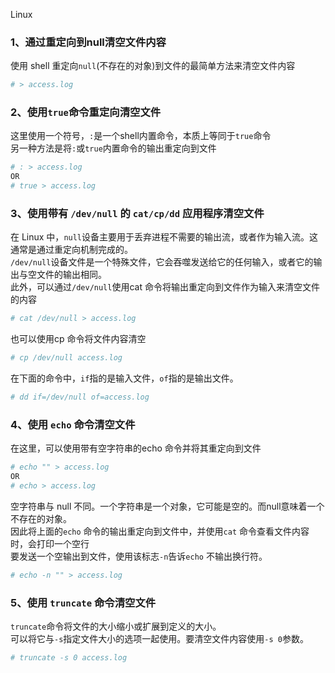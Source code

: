 Linux
<a name="cZv5y"></a>
### 1、通过重定向到null清空文件内容
使用 shell 重定向`null`(不存在的对象)到文件的最简单方法来清空文件内容
```bash
# > access.log  
```
<a name="QKj3N"></a>
### 2、使用`true`命令重定向清空文件
这里使用一个符号，`:`是一个shell内置命令，本质上等同于`true`命令<br />另一种方法是将`:`或`true`内置命令的输出重定向到文件
```bash
# : > access.log  
OR   
# true > access.log
```
<a name="NI1Rk"></a>
### 3、使用带有 `/dev/null` 的 `cat/cp/dd` 应用程序清空文件
在 Linux 中，`null`设备主要用于丢弃进程不需要的输出流，或者作为输入流。这通常是通过重定向机制完成的。<br />`/dev/null`设备文件是一个特殊文件，它会吞噬发送给它的任何输入，或者它的输出与空文件的输出相同。<br />此外，可以通过`/dev/null`使用cat 命令将输出重定向到文件作为输入来清空文件的内容
```bash
# cat /dev/null > access.log
```
也可以使用cp 命令将文件内容清空
```bash
# cp /dev/null access.log  
```
在下面的命令中，`if`指的是输入文件，`of`指的是输出文件。
```bash
# dd if=/dev/null of=access.log  
```
<a name="kckXz"></a>
### 4、使用 `echo` 命令清空文件
在这里，可以使用带有空字符串的echo 命令并将其重定向到文件
```bash
# echo "" > access.log  
OR  
# echo > access.log  
```
空字符串与 null 不同。一个字符串是一个对象，它可能是空的。而null意味着一个不存在的对象。<br />因此将上面的`echo` 命令的输出重定向到文件中，并使用`cat` 命令查看文件内容时，会打印一个空行<br />要发送一个空输出到文件，使用该标志`-n`告诉`echo` 不输出换行符。
```bash
# echo -n "" > access.log  
```
<a name="wJljC"></a>
### 5、使用 `truncate` 命令清空文件
`truncate`命令将文件的大小缩小或扩展到定义的大小。<br />可以将它与`-s`指定文件大小的选项一起使用。要清空文件内容使用`-s 0`参数。
```bash
# truncate -s 0 access.log
```
